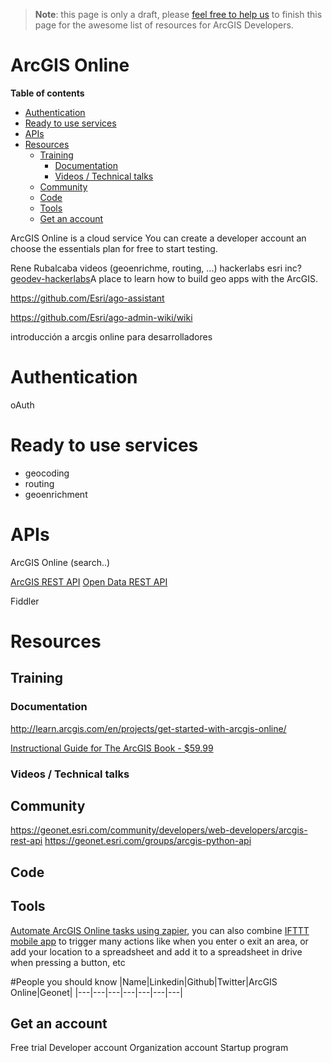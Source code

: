 > **Note**: this page is only a draft, please [feel free to help us](https://github.com/hhkaos/awesome-arcgis#contributions) to finish this page for the awesome list of resources for ArcGIS Developers.

# ArcGIS Online
<!-- START doctoc generated TOC please keep comment here to allow auto update -->
<!-- DON'T EDIT THIS SECTION, INSTEAD RE-RUN doctoc TO UPDATE -->
**Table of contents**

- [Authentication](#authentication)
- [Ready to use services](#ready-to-use-services)
- [APIs](#apis)
- [Resources](#resources)
  - [Training](#training)
    - [Documentation](#documentation)
    - [Videos / Technical talks](#videos--technical-talks)
  - [Community](#community)
  - [Code](#code)
  - [Tools](#tools)
  - [Get an account](#get-an-account)

<!-- END doctoc generated TOC please keep comment here to allow auto update -->

ArcGIS Online is a cloud service
You can create a developer account an choose the essentials plan for free to start testing.

Rene Rubalcaba videos (geoenrichme, routing, ...)
hackerlabs esri inc?
[geodev-hackerlabs](https://github.com/Esri/geodev-hackerlabs)A place to learn how to build geo apps with the ArcGIS.

https://github.com/Esri/ago-assistant

https://github.com/Esri/ago-admin-wiki/wiki

introducción a arcgis online para desarrolladores

# Authentication
oAuth

# Ready to use services

* geocoding
* routing
* geoenrichment

# APIs
ArcGIS Online (search..)


[ArcGIS REST API](../../../open-specifications/arcgis-rest-api)
[Open Data REST API](../../../open-specifications/arcgis-rest-api#Open-Data-API)

Fiddler


# Resources
## Training
### Documentation
http://learn.arcgis.com/en/projects/get-started-with-arcgis-online/

[Instructional Guide for The ArcGIS Book - $59.99](http://esripress.esri.com/display/index.cfm?fuseaction=display&websiteID=303&moduleID=0)

### Videos / Technical talks
## Community
https://geonet.esri.com/community/developers/web-developers/arcgis-rest-api
https://geonet.esri.com/groups/arcgis-python-api

## Code

## Tools
[Automate ArcGIS Online tasks using zapier](https://zapier.com/zapbook/arcgis-online/),
you can also combine [IFTTT mobile app](https://ifttt.com/products) to trigger
many actions like when you enter o exit an area, or add your location to a spreadsheet
and add it to a spreadsheet in drive when pressing a button, etc


#People you should know
|Name|Linkedin|Github|Twitter|ArcGIS Online|Geonet|
|---|---|---|---|---|---|---|


## Get an account

Free trial
Developer account
Organization account
Startup program
